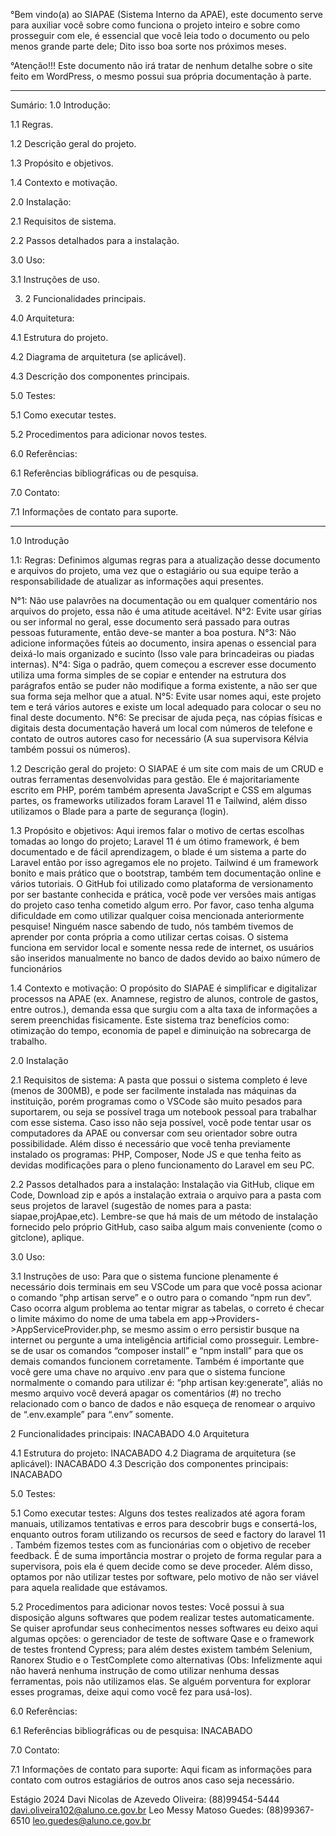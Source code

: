 °Bem vindo(a) ao SIAPAE (Sistema Interno da APAE), este documento serve para auxiliar você sobre como funciona o projeto inteiro e sobre como prosseguir com ele, é essencial que você leia todo o documento ou pelo menos grande parte dele; Dito isso boa sorte nos próximos meses.

°Atenção!!! Este documento não irá tratar de nenhum detalhe sobre o site feito em WordPress, o mesmo possui sua própria documentação à parte.

------------------------------------------------------------------------------------------------
Sumário:
1.0 Introdução:

1.1 Regras.

1.2 Descrição geral do projeto.

1.3 Propósito e objetivos.

1.4 Contexto e motivação.

2.0 Instalação:

2.1 Requisitos de sistema.

2.2 Passos detalhados para a instalação.

3.0 Uso:

3.1 Instruções de uso.

3. 2 Funcionalidades principais. 

4.0 Arquitetura:

4.1 Estrutura do projeto.

4.2 Diagrama de arquitetura (se aplicável).

4.3 Descrição dos componentes principais.

5.0 Testes:

5.1 Como executar testes.

5.2 Procedimentos para adicionar novos testes.

6.0 Referências:

6.1 Referências bibliográficas ou de pesquisa.

7.0 Contato:

7.1 Informações de contato para suporte.

------------------------------------------------------------------------------------------------
1.0 Introdução

1.1: Regras: Definimos algumas regras para a atualização desse documento e arquivos do projeto, uma vez que o estagiário ou sua equipe terão a responsabilidade de atualizar as informações aqui presentes.

N°1: Não use palavrões na documentação ou em qualquer comentário nos arquivos do projeto, essa não é uma atitude aceitável. N°2: Evite usar gírias ou ser informal no geral, esse documento será passado para outras pessoas futuramente, então deve-se manter a boa postura. N°3: Não adicione informações fúteis ao documento, insira apenas o essencial para deixá-lo mais organizado e sucinto (Isso vale para brincadeiras ou piadas internas). N°4: Siga o padrão, quem começou a escrever esse documento utiliza uma forma simples de se copiar e entender na estrutura dos parágrafos então se puder não modifique a forma existente, a não ser que sua forma seja melhor que a atual. N°5: Evite usar nomes aqui, este projeto tem e terá vários autores e existe um local adequado para colocar o seu no final deste documento. N°6: Se precisar de ajuda peça, nas cópias físicas e digitais desta documentação haverá um local com números de telefone e contato de outros autores caso for necessário (A sua supervisora Kélvia também possui os números).

1.2 Descrição geral do projeto: O SIAPAE é um site com mais de um CRUD e outras ferramentas desenvolvidas para gestão. Ele é majoritariamente escrito em PHP, porém também apresenta JavaScript e CSS em algumas partes, os frameworks utilizados foram Laravel 11 e Tailwind, além disso utilizamos o Blade para a parte de segurança (login).

1.3 Propósito e objetivos: Aqui iremos falar o motivo de certas escolhas tomadas ao longo do projeto; Laravel 11 é um ótimo framework, é bem documentado e de fácil aprendizagem, o blade é um sistema a parte do Laravel então por isso agregamos ele no projeto. Tailwind é um framework bonito e mais prático que o bootstrap, também tem documentação online e vários tutoriais. O GitHub foi utilizado como plataforma de versionamento por ser bastante conhecida e prática, você pode ver versões mais antigas do projeto caso tenha cometido algum erro. Por favor, caso tenha alguma dificuldade em como utilizar qualquer coisa mencionada anteriormente pesquise! Ninguém nasce sabendo de tudo, nós também tivemos de aprender por conta própria a como utilizar certas coisas. O sistema funciona em servidor local e somente nessa rede de internet, os usuários são inseridos manualmente no banco de dados devido ao baixo número de funcionários

1.4 Contexto e motivação: O propósito do SIAPAE é simplificar e digitalizar processos na APAE (ex. Anamnese, registro de alunos, controle de gastos, entre outros.), demanda essa que surgiu com a alta taxa de informações a serem preenchidas fisicamente. Este sistema traz benefícios como: otimização do tempo, economia de papel e diminuição na sobrecarga de trabalho.

2.0 Instalação

2.1 Requisitos de sistema: A pasta que possui o sistema completo é leve (menos de 300MB), e pode ser facilmente instalada nas máquinas da instituição, porém programas como o VSCode são muito pesados para suportarem, ou seja se possível traga um notebook pessoal para trabalhar com esse sistema. Caso isso não seja possível, você pode tentar usar os computadores da APAE ou conversar com seu orientador sobre outra possibilidade. Além disso é necessário que você tenha previamente instalado os programas: PHP, Composer, Node JS e que tenha feito as devidas modificações para o pleno funcionamento do Laravel em seu PC.

2.2 Passos detalhados para a instalação: Instalação via GitHub, clique em Code, Download zip e após a instalação extraia o arquivo para a pasta com seus projetos de laravel (sugestão de nomes para a pasta: siapae,projApae,etc). Lembre-se que há mais de um método de instalação fornecido pelo próprio GitHub, caso saiba algum mais conveniente (como o gitclone), aplique.

3.0 Uso:

3.1 Instruções de uso: Para que o sistema funcione plenamente é necessário dois terminais em seu VSCode um para que você possa acionar o comando “php artisan serve” e o outro para o comando “npm run dev”. Caso ocorra algum problema ao tentar migrar as tabelas, o correto é checar o limite máximo do nome de uma tabela em app->Providers->AppServiceProvider.php, se mesmo assim o erro persistir busque na internet ou pergunte a uma inteligência artificial como prosseguir. Lembre-se de usar os comandos “composer install” e “npm install” para que os demais comandos funcionem corretamente. Também é importante que você gere uma chave no arquivo .env para que o sistema funcione normalmente o comando para utilizar é: “php artisan key:generate”, aliás no mesmo arquivo você deverá apagar os comentários (#) no trecho relacionado com o banco de dados e não esqueça de renomear o arquivo de “.env.example” para “.env” somente.

2 Funcionalidades principais: INACABADO
4.0 Arquitetura

4.1 Estrutura do projeto: INACABADO 4.2 Diagrama de arquitetura (se aplicável): INACABADO 4.3 Descrição dos componentes principais: INACABADO

5.0 Testes:

5.1 Como executar testes: Alguns dos testes realizados até agora foram manuais, utilizamos tentativas e erros para descobrir bugs e consertá-los, enquanto outros foram utilizando os recursos de seed e factory do laravel 11 . Também fizemos testes com as funcionárias com o objetivo de receber feedback. É de suma importância mostrar o projeto de forma regular para a supervisora, pois ela é quem decide como se deve proceder. Além disso, optamos por não utilizar testes por software, pelo motivo de não ser viável para aquela realidade que estávamos.

5.2 Procedimentos para adicionar novos testes: Você possui à sua disposição alguns softwares que podem realizar testes automaticamente. Se quiser aprofundar seus conhecimentos nesses softwares eu deixo aqui algumas opções: o gerenciador de teste de software Qase e o framework de testes frontend Cypress; para além destes existem também Selenium, Ranorex Studio e o TestComplete como alternativas (Obs: Infelizmente aqui não haverá nenhuma instrução de como utilizar nenhuma dessas ferramentas, pois não utilizamos elas. Se alguém porventura for explorar esses programas, deixe aqui como você fez para usá-los).

6.0 Referências:

6.1 Referências bibliográficas ou de pesquisa: INACABADO

7.0 Contato:

7.1 Informações de contato para suporte: Aqui ficam as informações para contato com outros estagiários de outros anos caso seja necessário.

Estágio 2024 Davi Nicolas de Azevedo Oliveira: (88)99454-5444 davi.oliveira102@aluno.ce.gov.br Leo Messy Matoso Guedes: (88)99367-6510 leo.guedes@aluno.ce.gov.br
